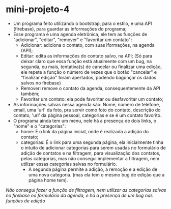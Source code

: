 # mini-projeto-4
- Um programa feito utilizando o bootstrap, para o estilo, e uma API (firebase), para guardar as informações do programa;
- Esse programa é uma agenda eletrônica, ele tem as funções de "adicionar", "editar", "remover" e "favoritar um contato":
  - Adicionar: adiciona o contato, com suas iformações, na agenda (API);
  - Editar: edita as informações do contato salvo, na API; (Só para deixar claro que essa função está atualmente com um bug, na segunda, ou mais, tentativa(s) de cancelar ou finalizar uma edição, ele repete a função o número de vezes que o botão "cancelar" e "finalizar edição" foram apertados, podendo bagunçar os dados salvos no firebase)
  - Remover: remove o contato da agenda, consequentemente da API também;
  - Favoritar um contato: ela pode favoritar ou desfavoritar um contato;
- As informações salvas nessa agenda são: Nome, número de telefone, email, uma 'url' da foto, pra servir como foto do contato, descrição do contato, 'url' da página pessoal, categorias e se é um contato favorito.
- O programa ainda tem um menu, nele há a presença de dois links, o "home" e o "categorias":
  - home: É o link da página inicial, onde é realizada a adição do contato;
  - categorias: É o link para uma segunda página, ela inicialmente tinha o intuito de adicionar categorias para serem usadas no formulário de adição de contatos e na filtragem, para visualização dos contatos, pelas categorias, mas não consegui implementar a filtragem, nem utilizar essas categorias salvas no formulário.
    - A segunda página permite a adição, a remoção e a edição de uma nova categoria. (mas ela tem o mesmo bug de edição que a página home tem).

 *Não consegui fazer a função de filtragem, nem utilizar as categorias salvas no firebase no formulário da agenda, e há a presença de um bug nas funções de edição*
